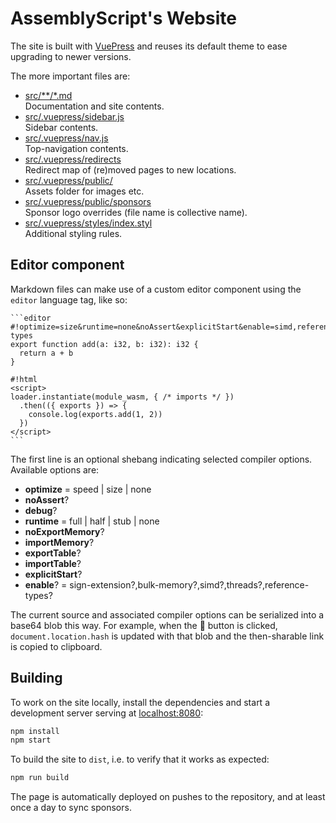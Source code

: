 AssemblyScript's Website
========================

The site is built with [VuePress](https://vuepress.vuejs.org/) and reuses its default theme to ease upgrading to newer versions.

The more important files are:

* [src/**/*.md](./src)<br />
  Documentation and site contents.
* [src/.vuepress/sidebar.js](./src/.vuepress/sidebar.js)<br />
  Sidebar contents.
* [src/.vuepress/nav.js](./src/.vuepress/nav.js)<br />
  Top-navigation contents.
* [src/.vuepress/redirects](./src/.vuepress/redirects)<br />
  Redirect map of (re)moved pages to new locations.
* [src/.vuepress/public/](./src/.vuepress/public)<br />
  Assets folder for images etc.
* [src/.vuepress/public/sponsors](./src/.vuepress/public/sponsors)<br />
  Sponsor logo overrides (file name is collective name).
* [src/.vuepress/styles/index.styl](./src/.vuepress/styles/index.styl)<br />
  Additional styling rules.

Editor component
----------------

Markdown files can make use of a custom editor component using the `editor` language tag, like so:

````
```editor
#!optimize=size&runtime=none&noAssert&explicitStart&enable=simd,reference-types
export function add(a: i32, b: i32): i32 {
  return a + b
}

#!html
<script>
loader.instantiate(module_wasm, { /* imports */ })
  .then(({ exports }) => {
    console.log(exports.add(1, 2))
  })
</script>
```
````

The first line is an optional shebang indicating selected compiler options. Available options are:

* **optimize** = speed | size | none
* **noAssert**?
* **debug**?
* **runtime** = full | half | stub | none
* **noExportMemory**?
* **importMemory**?
* **exportTable**?
* **importTable**?
* **explicitStart**?
* **enable**? = sign-extension?,bulk-memory?,simd?,threads?,reference-types?

The current source and associated compiler options can be serialized into a base64 blob this way. For example, when the 🔗 button is clicked, `document.location.hash` is updated with that blob and the then-sharable link is copied to clipboard.

Building
--------

To work on the site locally, install the dependencies and start a development server serving at [localhost:8080](http://localhost:8080/):

```sh
npm install
npm start
```

To build the site to `dist`, i.e. to verify that it works as expected:

```sh
npm run build
```

The page is automatically deployed on pushes to the repository, and at least once a day to sync sponsors.
